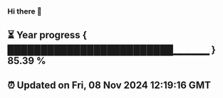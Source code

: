 ### Hi there 👋
⏳ Year progress { █████████████████████████▁▁▁▁▁ } 85.39 %
---
⏰ Updated on Fri, 08 Nov 2024 12:19:16 GMT
---
